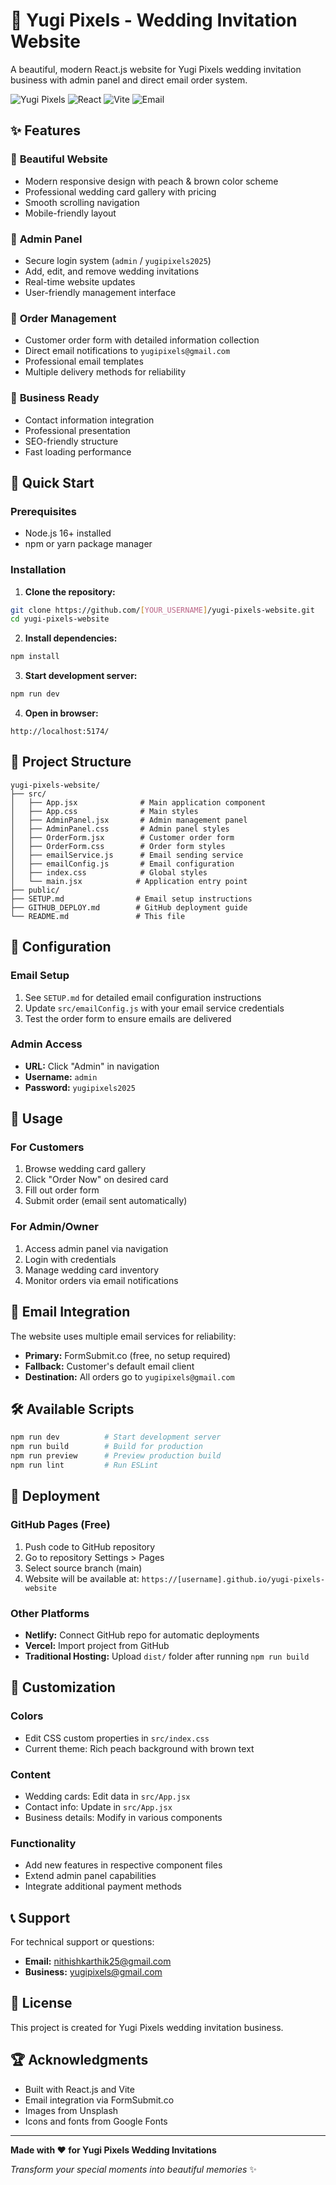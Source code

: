 # 🎉 Yugi Pixels - Wedding Invitation Website

A beautiful, modern React.js website for Yugi Pixels wedding invitation business with admin panel and direct email order system.

![Yugi Pixels](https://img.shields.io/badge/Business-Wedding%20Invitations-ff6b95)
![React](https://img.shields.io/badge/React-18.0+-blue)
![Vite](https://img.shields.io/badge/Vite-Latest-purple)
![Email](https://img.shields.io/badge/Email-Integrated-green)

## ✨ Features

### 🎨 **Beautiful Website**
- Modern responsive design with peach & brown color scheme
- Professional wedding card gallery with pricing
- Smooth scrolling navigation
- Mobile-friendly layout

### 🔐 **Admin Panel**
- Secure login system (`admin` / `yugipixels2025`)
- Add, edit, and remove wedding invitations
- Real-time website updates
- User-friendly management interface

### 📧 **Order Management**
- Customer order form with detailed information collection
- Direct email notifications to `yugipixels@gmail.com`
- Professional email templates
- Multiple delivery methods for reliability

### 💼 **Business Ready**
- Contact information integration
- Professional presentation
- SEO-friendly structure
- Fast loading performance

## 🚀 Quick Start

### Prerequisites
- Node.js 16+ installed
- npm or yarn package manager

### Installation

1. **Clone the repository:**
```bash
git clone https://github.com/[YOUR_USERNAME]/yugi-pixels-website.git
cd yugi-pixels-website
```

2. **Install dependencies:**
```bash
npm install
```

3. **Start development server:**
```bash
npm run dev
```

4. **Open in browser:**
```
http://localhost:5174/
```

## 📁 Project Structure

```
yugi-pixels-website/
├── src/
│   ├── App.jsx              # Main application component
│   ├── App.css              # Main styles
│   ├── AdminPanel.jsx       # Admin management panel
│   ├── AdminPanel.css       # Admin panel styles
│   ├── OrderForm.jsx        # Customer order form
│   ├── OrderForm.css        # Order form styles
│   ├── emailService.js      # Email sending service
│   ├── emailConfig.js       # Email configuration
│   ├── index.css            # Global styles
│   └── main.jsx            # Application entry point
├── public/
├── SETUP.md                # Email setup instructions
├── GITHUB_DEPLOY.md        # GitHub deployment guide
└── README.md               # This file
```

## 🔧 Configuration

### Email Setup
1. See `SETUP.md` for detailed email configuration instructions
2. Update `src/emailConfig.js` with your email service credentials
3. Test the order form to ensure emails are delivered

### Admin Access
- **URL:** Click "Admin" in navigation
- **Username:** `admin`
- **Password:** `yugipixels2025`

## 🎯 Usage

### For Customers
1. Browse wedding card gallery
2. Click "Order Now" on desired card
3. Fill out order form
4. Submit order (email sent automatically)

### For Admin/Owner
1. Access admin panel via navigation
2. Login with credentials
3. Manage wedding card inventory
4. Monitor orders via email notifications

## 📧 Email Integration

The website uses multiple email services for reliability:
- **Primary:** FormSubmit.co (free, no setup required)
- **Fallback:** Customer's default email client
- **Destination:** All orders go to `yugipixels@gmail.com`

## 🛠️ Available Scripts

```bash
npm run dev          # Start development server
npm run build        # Build for production
npm run preview      # Preview production build
npm run lint         # Run ESLint
```

## 🚀 Deployment

### GitHub Pages (Free)
1. Push code to GitHub repository
2. Go to repository Settings > Pages
3. Select source branch (main)
4. Website will be available at: `https://[username].github.io/yugi-pixels-website`

### Other Platforms
- **Netlify:** Connect GitHub repo for automatic deployments
- **Vercel:** Import project from GitHub
- **Traditional Hosting:** Upload `dist/` folder after running `npm run build`

## 🎨 Customization

### Colors
- Edit CSS custom properties in `src/index.css`
- Current theme: Rich peach background with brown text

### Content
- Wedding cards: Edit data in `src/App.jsx`
- Contact info: Update in `src/App.jsx`
- Business details: Modify in various components

### Functionality
- Add new features in respective component files
- Extend admin panel capabilities
- Integrate additional payment methods

## 📞 Support

For technical support or questions:
- **Email:** nithishkarthik25@gmail.com
- **Business:** yugipixels@gmail.com

## 📄 License

This project is created for Yugi Pixels wedding invitation business.

## 🏆 Acknowledgments

- Built with React.js and Vite
- Email integration via FormSubmit.co
- Images from Unsplash
- Icons and fonts from Google Fonts

---

**Made with ❤️ for Yugi Pixels Wedding Invitations**

*Transform your special moments into beautiful memories* ✨
